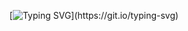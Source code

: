 <div align="center">

  <!-- dynamic typing effect 动态打字效果 -->
  
  [![Typing SVG](https://readme-typing-svg.demolab.com?font=Fira+Code&weight=700&pause=1000&color=391E8C&center=true&width=435&lines=Wisdom+in+the+mind+is+better+than+money+in+the+hand.)](https://git.io/typing-svg)

</div>
